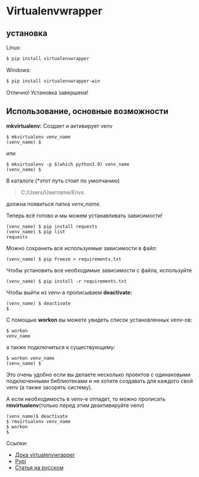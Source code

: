 # Virtualenvwrapper

## установка

Linux:

```sh
$ pip install virtualenvwrapper
```

Windows:

```bash
$ pip install virtualenvwrapper-win
```

Отлично! Установка завершена!

## Использование, основные возможности

**mkvirtualenv:**
Создает и активирует venv

```properties
$ mkvirtualenv venv_name
(venv_name) $
```

или

```properties
$ mkvirtualenv -p $(which python3.9) venv_name
(venv_name) $
```

В каталоге (\*этот путь стоит по умолчанию)

> C:/Users/Username/Envs

должна появиться папка _venv_name_.

Теперь всё готово и мы можем устанавливать зависимости!

```properties
(venv_name) $ pip install requests
(venv_name) $ pip list
requests
```

Можно сохранить все используемые зависимости в файл:

```properties
(venv_name) $ pip freeze > requirements.txt
```

Чтобы установить все необходимые зависимости с файла, используйте

```properties
(venv_name) $ pip install -r requirements.txt
```

Чтобы выйти из venv-а прописываем **deactivate:**

```properties
(venv_name) $ deactivate
$
```

С помощью **workon** вы можете увидеть список установленных venv-ов:

```properties
$ workon
venv_name
```

а также подключиться к существующему:

```properties
$ workon venv_name
(venv_name) $
```

Это очень удобно если вы делаете несколько проектов с одинаковыми подключенными библиотеками и не хотите создавать для каждого свой venv (а также засорять систему).

А если необходимость в venv-е отпадет, то можно прописать **rmvirtualenv**(только перед этим деактивируйте venv)

```properties
(venv_name)$ deactivate
$ rmvirtualenv venv_name
$ workon
$
```

Ссылки:

- [Дока virtualenvwrapper](https://virtualenvwrapper.readthedocs.io/en/latest/)
- [Pypi](https://pypi.org/project/virtualenvwrapper-win/)
- [Статья на русском](https://python-scripts.com/virtualenv)

